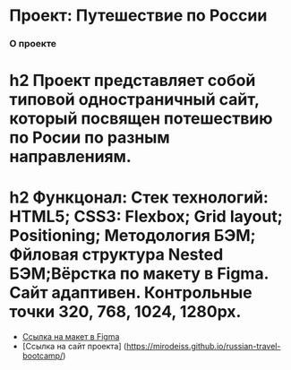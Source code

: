 # Проект: Путешествие по России

### О проекте
# h2 Проект представляет собой типовой одностраничный сайт, который посвящен потешествию по Росии по разным направлениям.
# h2 Функцонал: **Стек технологий:** HTML5; CSS3: Flexbox; Grid layout; Positioning; Методология БЭМ; Фйловая структура Nested БЭМ;Вёрстка по макету в Figma. Сайт адаптивен. Контрольные точки 320, 768, 1024, 1280px.
* [Ссылка на макет в Figma](https://www.figma.com/file/ChcVjuVhfNVbxXkdDCeWzE/Russia-desktop-and-mobile?type=design&node-id=62863-752&t=Qd0uor3Q5Kd1PEgp-0)
* [Ссылка на сайт проекта] (https://mirodeiss.github.io/russian-travel-bootcamp/)